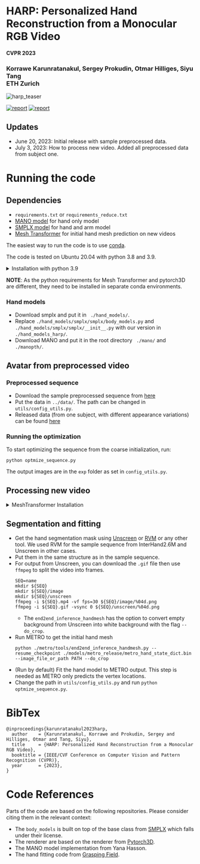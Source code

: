 

# HARP: Personalized Hand Reconstruction from a Monocular RGB Video
**CVPR 2023**

### Korrawe Karunratanakul, Sergey Prokudin, Otmar Hilliges, Siyu Tang <br/>  ETH Zurich

![harp_teaser](./assets/teaser.jpg "HARP teaser")

[![report](https://img.shields.io/badge/Project-Page-blue)](https://korrawe.github.io/harp-project/)
[![report](https://img.shields.io/badge/ArXiv-Paper-red)](https://arxiv.org/abs/2212.09530)

<!-- Video: [Youtube](http://www.youtube.com/watch?feature=player_embedded&v=QBiAN8Bobuc) <br/> -->

## Updates

- June 20, 2023: Initial release with sample preprocessed data.
- July 3, 2023: How to process new video. Added all preprocessed data from subject one.

# Running the code
## Dependencies
- ```requirements.txt``` or ```requirements_reduce.txt```
- [MANO model](https://github.com/hassony2/manopth) for hand only model
- [SMPLX model](https://smpl-x.is.tue.mpg.de/) for hand and arm model
- [Mesh Transformer](https://github.com/microsoft/MeshTransformer) for initial hand mesh prediction on new videos

The easiest way to run the code is to use [conda](https://docs.conda.io/en/latest/miniconda.html).

The code is tested on Ubuntu 20.04 with python 3.8 and 3.9.

<details>
  <summary>Installation with python 3.9</summary>

  1. Create a conda env with python 3.9: <p>
      ```
      conda create -n harp python=3.9 && conda activate harp
      ```
  2. Install requirements for pytorch3d version 0.6.2: <p>
     ```
     conda install pytorch==1.11.0 torchvision==0.12.0 cudatoolkit=11.3 -c pytorch
     conda install -c fvcore -c iopath -c conda-forge fvcore iopath
     ```
  3. Install pytorch3d version 0.6.2: <p>
      ```
      conda install pytorch3d=0.6.2 -c pytorch3d
      ```
  4. Install other packages: <p>
     ```
     pip install -r requirements_reduce.txt
     ```

  For other version of python and pytorch, check a good summary from mJones00 [here](https://github.com/korrawe/harp/issues/2).
</details>

<b>NOTE</b>: As the python requirements for Mesh Transformer and pytorch3D are different, they need to be installed in separate conda environments.

### Hand models
- Download smplx and put it in ``` ./hand_models/```.
- Replace ```./hand_models/smplx/smplx/body_models.py``` and ```./hand_models/smplx/smplx/__init__.py``` with our version in ```./hand_models_harp/```.
- Download MANO and put it in the root directory ``` ./mano/``` and ``` ./manopth/```.


## Avatar from preprocessed video
<!-- ![vid](/assets/halo_hand.gif "HALO teaser") -->
### Preprocessed sequence
- Download the sample preprocessed sequence from [here](https://drive.google.com/file/d/1KLMvehpEAXR8lkjHHX4q4E6mgAHOTwM3/view?usp=sharing)
- Put the data in ```../data/```. The path can be changed in ```utils/config_utils.py```.
- Released data (from one subject, with different appearance variations) can be found [here](https://polybox.ethz.ch/index.php/s/EDvgrNXiOLNyPYp)

### Running the optimization
To start optimizing the sequence from the coarse initialization, run:
```
python optmize_sequence.py
```

The output images are in the ```exp``` folder as set in ```config_utils.py```. 

## Processing new video
<details>
  <summary>MeshTransformer Installation</summary>

  1. Install MeshTransformer following their [repo](https://github.com/microsoft/MeshTransformer)
  2. Copy the following files in ```./metro_modifications``` and replace the files in ```./MeshTransformer/metro```:
     ```
     ./MeshTransformer/metro/tools/end2end_inference_handmesh.py
     ./MeshTransformer/metro/hand_utils/hand_utils.py
     ./MeshTransformer/metro/utils/renderer.py
     ```
  3. Set the ```SMPLX_PATH``` in [end2end_inference_handmesh.py](https://github.com/korrawe/harp/blob/master/metro_modifications/end2end_inference_handmesh.py#L40)
  4. Set the new sequence path at [L150](https://github.com/korrawe/harp/blob/master/metro_modifications/end2end_inference_handmesh.py#L150): <p>

</details>

## Segmentation and fitting
- Get the hand segmentation mask using [Unscreen](https://www.unscreen.com/) or [RVM](https://peterl1n.github.io/RobustVideoMatting/) or any other tool. We used RVM for the sample sequence from InterHand2.6M and Unscreen in other cases.
- Put them in the same structure as in the sample sequence.
- For output from Unscreen, you can download the ```.gif``` file then use ```ffmpeg``` to split the video into frames.
  ```
  SEQ=name
  mkdir ${SEQ}
  mkdir ${SEQ}/image
  mkdir ${SEQ}/unscreen
  ffmpeg -i ${SEQ}.mp4 -vf fps=30 ${SEQ}/image/%04d.png
  ffmpeg -i ${SEQ}.gif -vsync 0 ${SEQ}/unscreen/%04d.png
  ```
  - The ```end2end_inference_handmesh``` has the option to convert empty background from Unscreen into white background with the flag ```--do_crop```.
- Run METRO to get the initial hand mesh
  ```
  python ./metro/tools/end2end_inference_handmesh.py --resume_checkpoint ./models/metro_release/metro_hand_state_dict.bin --image_file_or_path PATH --do_crop
  ```
- (Run by default) Fit the hand model to METRO output. This step is needed as METRO only predicts the vertex locations. 
- Change the path in ```utils/config_utils.py``` and run ```python optmize_sequence.py```.

# BibTex
```
@inproceedings{karunratanakul2023harp,
  author    = {Karunratanakul, Korrawe and Prokudin, Sergey and Hilliges, Otmar and Tang, Siyu},
  title     = {HARP: Personalized Hand Reconstruction from a Monocular RGB Video},
  booktitle = {IEEE/CVF Conference on Computer Vision and Pattern Recognition (CVPR)},
  year      = {2023},
}
```


# Code References

Parts of the code are based on the following repositories. Please consider citing them in the relevant context:

- The ```body_models``` is built on top of the base class from [SMPLX](https://smpl-x.is.tue.mpg.de/) which falls under their license.
- The renderer are based on the renderer from [Pytorch3D](https://pytorch3d.org/).
- The MANO model implementation from Yana Hasson.
- The hand fitting code from [Grasping Field](https://github.com/korrawe/grasping_field).


<!-- # Acknowledgement

We  sincerely  acknowledge . -->


